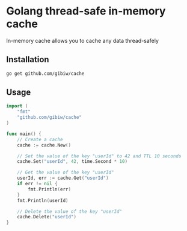 # Golang thread-safe in-memory cache

In-memory cache allows you to cache any data thread-safely

## Installation

``` sh
go get github.com/gibiw/cache
```

## Usage

``` go
import (
    "fmt"
    "github.com/gibiw/cache"
)

func main() {
    // Create a cache
    cache := cache.New()

    // Set the value of the key "userId" to 42 and TTL 10 seconds
    cache.Set("userId", 42, time.Second * 10)

    // Get the value of the key "userId"
    userId, err := cache.Get("userId")
    if err != nil {
        fmt.Println(err)
    }   
    fmt.Println(userId)

    // Delete the value of the key "userId"
    cache.Delete("userId")
}
```
